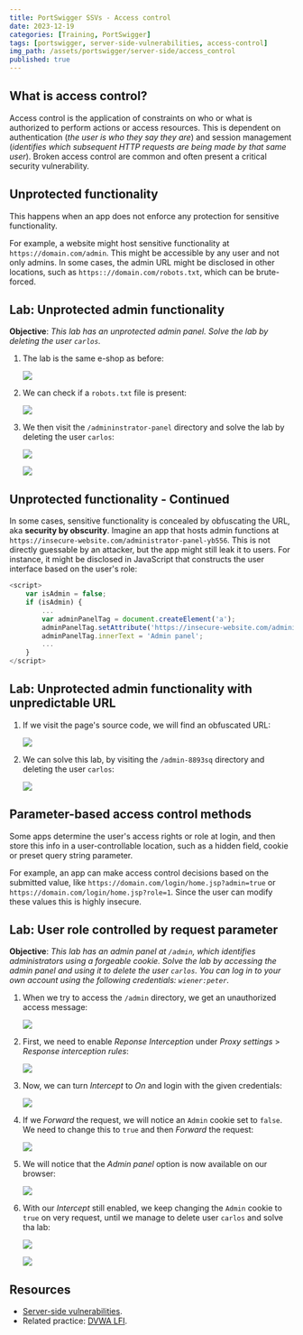 ```yaml
---
title: PortSwigger SSVs - Access control
date: 2023-12-19
categories: [Training, PortSwigger]
tags: [portswigger, server-side-vulnerabilities, access-control]
img_path: /assets/portswigger/server-side/access_control
published: true
---
```


## What is access control?

Access control is the application of constraints on who or what is authorized to perform actions or access resources. This is dependent on authentication (_the user is who they say they are_) and session management (_identifies which subsequent HTTP requests are being made by that same user_). Broken access control are common and often present a critical security vulnerability.

## Unprotected functionality

This happens when an app does not enforce any protection for sensitive functionality. 

For example, a website might host sensitive functionality at `https://domain.com/admin`. This might be accessible by any user and not only admins. In some cases, the admin URL might be disclosed in other locations, such as `https:://domain.com/robots.txt`, which can be brute-forced.

## Lab: Unprotected admin functionality

**Objective**: _This lab has an unprotected admin panel. Solve the lab by deleting the user `carlos`._

1. The lab is the same e-shop as before:

    ![](home.png)

2. We can check if a `robots.txt` file is present:

    ![](robots_txt.png)

3. We then visit the `/admininstrator-panel` directory and solve the lab by deleting the user `carlos`:

    ![](admin_panel.png)

    ![](lab_solved.png)

## Unprotected functionality - Continued

In some cases, sensitive functionality is concealed by obfuscating the URL, aka **security by obscurity**. Imagine an app that hosts admin functions at `https://insecure-website.com/administrator-panel-yb556`. This is not directly guessable by an attacker, but the app might still leak it to users. For instance, it might be disclosed in JavaScript that constructs the user interface based on the user's role:

```javascript
<script>
	var isAdmin = false;
	if (isAdmin) {
		...
		var adminPanelTag = document.createElement('a');
		adminPanelTag.setAttribute('https://insecure-website.com/administrator-panel-yb556');
		adminPanelTag.innerText = 'Admin panel';
		...
	}
</script>
```

## Lab: Unprotected admin functionality with unpredictable URL

1. If we visit the page's source code, we will find an obfuscated URL:

    ![](lab2_source.png)

2. We can solve this lab, by visiting the `/admin-8893sq` directory and deleting the user `carlos`:

    ![](lab2_solved.png)

## Parameter-based access control methods

Some apps determine the user's access rights or role at login, and then store this info in a user-controllable location, such as a hidden field, cookie or preset query string parameter.

For example, an app can make access control decisions based on the submitted value, like `https://domain.com/login/home.jsp?admin=true` or `https://domain.com/login/home.jsp?role=1`. Since the user can modify these values this is highly insecure.

## Lab: User role controlled by request parameter

**Objective**:  _This lab has an admin panel at `/admin`, which identifies administrators using a forgeable cookie. Solve the lab by accessing the admin panel and using it to delete the user `carlos`. You can log in to your own account using the following credentials: `wiener:peter`._

1. When we try to access the `/admin` directory, we get an unauthorized access message:

    ![](lab3_admin.png)

2. First, we need to enable *Reponse Interception* under *Proxy settings* > *Response interception rules*:

    ![](lab3_proxy_settings.png)

3. Now, we can turn *Intercept* to *On* and login with the given credentials:

    ![](lab3_login_request.png)

4. If we *Forward* the request, we will notice an `Admin` cookie set to `false`. We need to change this to `true` and then *Forward* the request:

    ![](lab3_admin_cookie.png)

5. We will notice that the *Admin panel* option is now available on our browser:

    ![](lab3_admin_panel.png)

6. With our *Intercept* still enabled, we keep changing the `Admin` cookie to `true` on very request, until we manage to delete user `carlos` and solve tha lab:

    ![](lab3_delete.png)

    ![](lab3_solved.png)


## Resources

- [Server-side vulnerabilities](https://portswigger.net/web-security/learning-paths/server-side-vulnerabilities-apprentice).
- Related practice: [DVWA LFI](https://cspanias.github.io/posts/DVWA-File-Inclusion/).
